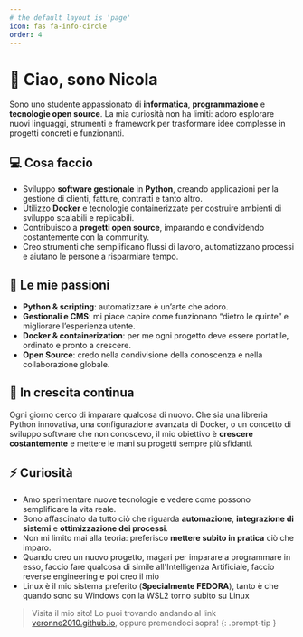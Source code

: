 ```yaml
---
# the default layout is 'page'
icon: fas fa-info-circle
order: 4
---
```


# 👋 Ciao, sono Nicola

Sono uno studente appassionato di **informatica**, **programmazione** e **tecnologie open source**. La mia curiosità non ha limiti: adoro esplorare nuovi linguaggi, strumenti e framework per trasformare idee complesse in progetti concreti e funzionanti.

## 💻 Cosa faccio

* Sviluppo **software gestionale** in **Python**, creando applicazioni per la gestione di clienti, fatture, contratti e tanto altro.
* Utilizzo **Docker** e tecnologie containerizzate per costruire ambienti di sviluppo scalabili e replicabili.
* Contribuisco a **progetti open source**, imparando e condividendo costantemente con la community.
* Creo strumenti che semplificano flussi di lavoro, automatizzano processi e aiutano le persone a risparmiare tempo.

## 🚀 Le mie passioni

* **Python & scripting**: automatizzare è un’arte che adoro.
* **Gestionali e CMS**: mi piace capire come funzionano “dietro le quinte” e migliorare l’esperienza utente.
* **Docker & containerization**: per me ogni progetto deve essere portatile, ordinato e pronto a crescere.
* **Open Source**: credo nella condivisione della conoscenza e nella collaborazione globale.

## 🌱 In crescita continua

Ogni giorno cerco di imparare qualcosa di nuovo. Che sia una libreria Python innovativa, una configurazione avanzata di Docker, o un concetto di sviluppo software che non conoscevo, il mio obiettivo è **crescere costantemente** e mettere le mani su progetti sempre più sfidanti.

## ⚡ Curiosità

* Amo sperimentare nuove tecnologie e vedere come possono semplificare la vita reale.
* Sono affascinato da tutto ciò che riguarda **automazione**, **integrazione di sistemi** e **ottimizzazione dei processi**.
* Non mi limito mai alla teoria: preferisco **mettere subito in pratica** ciò che imparo.
* Quando creo un nuovo progetto, magari per imparare a programmare in esso, faccio fare qualcosa di simile all'Intelligenza Artificiale, faccio reverse engineering e poi creo il mio
* Linux è il mio sistema preferito (**Specialmente FEDORA**), tanto è che quando sono su Windows con la WSL2 torno subito su Linux


> Visita il mio sito! Lo puoi trovando andando al link [veronne2010.github.io](veronne2010.github.io), oppure premendoci sopra!
{: .prompt-tip }
